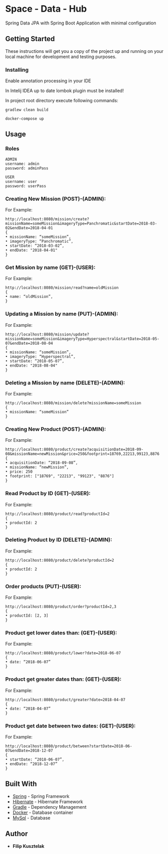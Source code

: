 # Space - Data - Hub

Spring Data JPA with Spring Boot Application with minimal configuration

## Getting Started

These instructions will get you a copy of the project up and running on your local machine for development and testing purposes.

### Installing
Enable annotation processing in your IDE

In Intelij IDEA up to date lombok plugin must be installed!

In project root directory execute following commands:

```gradlew clean build```

```docker-compose up```

## Usage

### Roles

```
ADMIN
username: admin
password: adminPass
```

```
USER
username: user
password: userPass
```

### Creating New Mission (POST)-(ADMIN):

For Example:

```
http://localhost:8080/mission/create?missionName=someMission&imageryType=Panchromatic&startDate=2018-03-02&endDate=2018-04-01
{
• missionName: “someMission”,
• imageryType: “Panchromatic”,
• startDate: “2018-03-02”,
• endDate: "2018-04-01"
}
```

### Get Mission by name (GET)-(USER):

For Example:

```
http://localhost:8080/mission/read?name=oldMission
{
• name: “oldMission”,
}
```

### Updating a Mission by name (PUT)-(ADMIN):

For Example:
```
http://localhost:8080/mission/update?missionName=someMission&imageryType=Hyperspectral&startDate=2018-05-07&endDate=2018-08-04
{
• missionName: “someMission”,
• imageryType: “Hyperspectral”,
• startDate: “2018-05-07”,
• endDate: "2018-08-04"
}
```

### Deleting a Mission by name (DELETE)-(ADMIN):

For Example:

```
http://localhost:8080/mission/delete?missionName=someMission
{
• missionName: “someMission”
}
```

### Creating New Product (POST)-(ADMIN):

For Example:

```
http://localhost:8080/product/create?acquisitionDate=2018-09-08&missionName=newMission&price=250&footprint=18769,22213,99123,8876
{
• acquisitionDate: “2018-09-08”,
• missionName: “newMission”,
• price: 250
• footprint: ["18769", "22213", "99123", "8876"]
}
```

### Read Product by ID (GET)-(USER):

For Example:

```
http://localhost:8080/product/read?productId=2
{
• productId: 2
}
```

### Deleting Product by ID (DELETE)-(ADMIN):

For Example:

```
http://localhost:8080/product/delete?productId=2
{
• productId: 2
}
```

### Order products (PUT)-(USER):

For Example:

```
http://localhost:8080/product/order?productId=2,3
{
• productId: [2, 3]
}
```

### Product get lower dates than: (GET)-(USER):

For Example:

```
http://localhost:8080/product/lower?date=2018-06-07
{
• date: “2018-06-07”
}
```

### Product get greater dates than: (GET)-(USER):

For Example:

```
http://localhost:8080/product/greater?date=2018-04-07
{
• date: “2018-04-07”
}
```

### Product get date between two dates: (GET)-(USER):

For Example:

```
http://localhost:8080/product/between?startDate=2018-06-07&endDate=2018-12-07
{
• startDate: “2018-06-07”,
• endDate: “2018-12-07”
}
```

## Built With

* [Spring](https://spring.io/) - Spring Framework
* [Hibernate](http://hibernate.org/) - Hibernate Framework
* [Gradle](https://gradle.org/) - Dependency Management
* [Docker](https://www.docker.com/) - Database container
* [MySql](https://www.mysql.com/) - Database

## Author

* **Filip Kusztelak**



